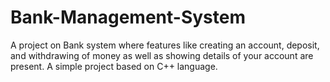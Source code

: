 # Bank-Management-System
A project on Bank system where features like creating an account, deposit, and withdrawing of money as well as
showing details of your account are present. A simple project based on C++ language.
